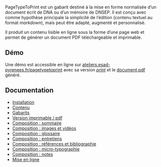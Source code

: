 PageTypeToPrint est un gabarit destiné à la mise en forme normalisée d’un document écrit de DNA ou d’un mémoire de DNSEP. Il est conçu avec comme hypothèse principale la simplicité de l’édition (contenu textuel au format *markdown*), mais peut être adapté, augmenté et personnalisé.

Il produit un contenu lisible en ligne sous la forme d’une page web et permet de générer un document PDF téléchargeable et imprimable.

## Démo

Une démo est accessible en ligne sur [ateliers.esad-pyrenees.fr/pagetypetoprint](https://ateliers.esad-pyrenees.fr/pagetypetoprint/) avec sa version [_print_](https://ateliers.esad-pyrenees.fr/pagetypetoprint/?print) et le [document pdf](https://ateliers.esad-pyrenees.fr/pagetypetoprint/) généré. 

## Documentation

* [Installation](installation.md)
* [Contenu](contenu.md)
* [Gabarits](gabarits.md)
* [Version imprimable / pdf](print.md)
* [Composition : sommaire](sommaire.md)
* [Composition : images et vidéos](images.md)
* [Composition : glossaire](glossaire.md)
* [Composition : entretiens](entretiens.md)
* [Composition : références et bibliographie](references.md)
* [Composition : micro-typographie](microtypo.md)
* [Composition : notes](notes.md)
* [Mise en ligne](online.md)
